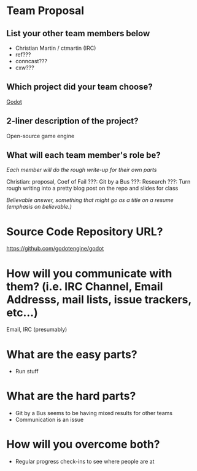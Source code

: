 # Team Proposal

## List your other team members below

  * Christian Martin / ctmartin (IRC)
  * ref???
  * conncast???
  * cxw???

## Which project did your team choose?

[Godot](https://godotengine.org/)

## 2-liner description of the project?

Open-source game engine

## What will each team member's role be?

_Each member will do the rough write-up for their own parts_

Christian: proposal, Coef of Fail
???: Git by a Bus
???: Research
???: Turn rough writing into a pretty blog post on the repo and slides for class

*Believable answer, something that might go as a title on a resume (emphasis on believable.)*

# Source Code Repository URL?

https://github.com/godotengine/godot

# How will you communicate with them? (i.e. IRC Channel, Email Addresss, mail lists, issue trackers, etc...)

Email, IRC (presumably)

# What are the easy parts?

* Run stuff

# What are the hard parts?

* Git by a Bus seems to be having mixed results for other teams
* Communication is an issue

# How will you overcome both?

* Regular progress check-ins to see where people are at
